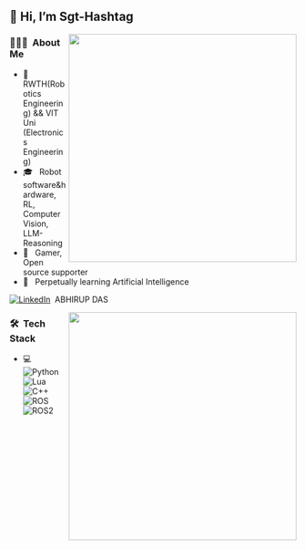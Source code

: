 <h2> 👋 Hi, I’m Sgt-Hashtag </h2>

[<img align="right" width="400" src="https://github-readme-stats.vercel.app/api?username=Sgt-Hashtag&include_all_commits=true&theme=tokyonight&hide_border=false&show_icons=true&rank_icon=github&count_private=true"/>](https://github.com/Sgt-Hashtag/)
<h3> 👨🏻‍💻 &nbsp;About Me </h3>

- 🤔 &nbsp; RWTH(Robotics Engineering) && VIT Uni (Electronics Engineering)
- 🎓 &nbsp; Robot software&hardware, RL, Computer Vision, LLM-Reasoning
- 💼 &nbsp; Gamer, Open source supporter
- 🌱 &nbsp; Perpetually learning Artificial Intelligence


[![LinkedIn](https://img.shields.io/badge/LinkedIn-%230077B5.svg?logo=linkedin&logoColor=white)](https://linkedin.com/in/abhirup-das-82a955a9)&nbsp; ABHIRUP DAS

[<img align="right" width="400" src="https://github-readme-stats.vercel.app/api/top-langs/?username=Sgt-Hashtag&theme=tokyonight&hide_border=false&layout=compact"/>](https://github.com/Sgt-Hashtag/)
<h3> 🛠 &nbsp;Tech Stack</h3>

- 💻&nbsp;
  ![Python](https://img.shields.io/badge/Python-333333?logo=python&logoColor=3776AB)
  ![Lua](https://img.shields.io/badge/Lua-2C2D72?style=for-the-badge&logo=lua&logoColor=white)
  ![C++](https://img.shields.io/badge/C/C++-333333?logo=cplusplus&logoColor=00599C)
  ![ROS](https://img.shields.io/badge/ROS-333333?logo=ros&logoColor=22314E)
  ![ROS2](https://img.shields.io/badge/ROS2-333333?logo=ros&logoColor=22314E)
